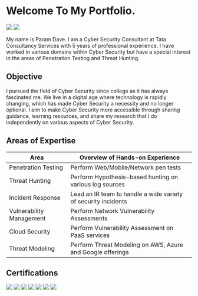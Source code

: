 # Welcome To My Portfolio.
<a href="https://www.linkedin.com/in/param-dave-807334135"><img src="https://img.shields.io/badge/-LinkedIn-0072b1?&style=for-the-badge&logo=linkedin&logoColor=white" /></a>
<a href="https://pkd5085.medium.com"><img src="https://img.shields.io/badge/-Medium-000000?&style=for-the-badge&logo=medium&logoColor=white" /></a>

My name is Param Dave. I am a Cyber Security Consultant at Tata Consultancy Services with 5 years of professional experience. I have worked in various domains within Cyber Security but have a special interest in the areas of Penetration Testing and Threat Hunting.

## Objective
I pursued the field of Cyber Security since college as it has always fascinated me. We live in a digital age where technology is rapidly changing, which has made Cyber Security a necessity and no longer optional. I aim to make Cyber Security more accessible through sharing guidance, learning resources, and share my research that I do independently on various aspects of Cyber Security.

## Areas of Expertise
| Area                                 | Overview of Hands-on Experience                               |
| -------------------------------------|---------------------------------------------------------------|
| Penetration Testing                  | Perform Web/Mobile/Network pen tests                          |
| Threat Hunting                       | Perform Hypothesis-based hunting on various log sources       |
| Incident Response                    | Lead an IR team to handle a wide variety of security incidents|
| Vulnerability Management             | Perform Network Vulnerability Assessments                     |
| Cloud Security                       | Perform Vulnerability Assessment on PaaS services             |
| Threat Modeling                      | Perform Threat Modeling on AWS, Azure and Google offerings    |

## Certifications
<div>
<img src="https://img.shields.io/badge/-CySA%2B-33C7FF?&style=for-the-badge&logo=CompTIA&logoColor=white" />
<img src="https://img.shields.io/badge/-PenTest%2B-FF7A33?&style=for-the-badge&logo=CompTIA&logoColor=white" />
<img src="https://img.shields.io/badge/-CNSP-3380FF?&style=for-the-badge&logo=CompTIA&logoColor=white" />
<img src="https://img.shields.io/badge/-CSAP-33ECFF?&style=for-the-badge&logo=CompTIA&logoColor=white" />
<img src="https://img.shields.io/badge/-CNVP-FFF033?&style=for-the-badge&logo=CompTIA&logoColor=white" />
<img src="https://img.shields.io/badge/-Security+%2B-08CD3A?&style=for-the-badge&logo=CompTIA&logoColor=white" />
<img src="https://img.shields.io/badge/-Azure%20Fundamentals-0078D4?&style=for-the-badge&logo=Microsoft&logoColor=white" />
</div>
